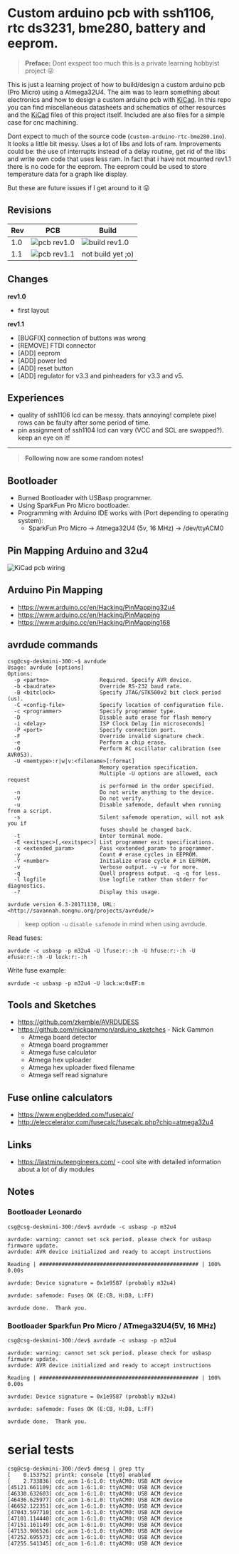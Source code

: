 # Custom arduino pcb with ssh1106, rtc ds3231, bme280, battery and eeprom.

> **Preface:** Dont exspect too much this is a private learning hobbyist project 😜

This is just a learning project of how to build/design a custom arduino pcb (Pro Micro) using a Atmega32U4.
The aim was to learn something about electronics and how to design a custom arduino pcb with [KiCad](https://kicad-pcb.org/).
In this repo you can find miscellaneous datasheets and schematics of other resources and the [KiCad](https://kicad-pcb.org/) files of this project itself. Included are also files for a simple case for cnc machining.

Dont expect to much of the source code (```custom-arduino-rtc-bme280.ino```). It looks a little bit messy. Uses a lot of libs and lots of ram. Improvements could be: the use of interrupts instead of a delay routine, get rid of the libs and write own code that uses less ram. In fact that i have not mounted rev1.1 there is no code for the eeprom. The eeprom could be used to store temperature data for a graph like display.

But these are future issues if I get around to it 😜

## Revisions

Rev | PCB                                          | Build
--- |----------------------------------------------| ---
1.0 | ![pcb rev1.0](doc/custom-arduino-rev1.0.jpg) | ![build rev1.0](doc/custom-arduino-rev1.0-build.jpg)
1.1 | ![pcb rev1.1](doc/custom-arduino-rev1.1.jpg) | not build yet ;o)

## Changes

**rev1.0**
* first layout

**rev1.1**
* [BUGFIX] connection of buttons was wrong
* [REMOVE] FTDI connector
* [ADD] eeprom
* [ADD] power led
* [ADD] reset button
* [ADD] regulator for v3.3 and pinheaders for v3.3 and v5.

## Experiences

* quality of ssh1106 lcd can be messy. thats annoying! complete pixel rows can be faulty after some period of time. 
* pin assignment of ssh1104 lcd can vary (VCC and SCL are swapped?). keep an eye on it!

---

> **Following now are some random notes!**

## Bootloader

* Burned Bootloader with USBasp programmer.
* Using SparkFun Pro Micro bootloader.
* Programming with Arduino IDE works with (Port depending to operating system):
  * SparkFun Pro Micro -> Atmega32U4 (5v, 16 MHz) -> /dev/ttyACM0

## Pin Mapping Arduino and 32u4

![KiCad pcb wiring](images/atmel-atmega32u4-pinout-diagram.png)

## Arduino Pin Mapping

* https://www.arduino.cc/en/Hacking/PinMapping32u4
* https://www.arduino.cc/en/Hacking/PinMapping
* https://www.arduino.cc/en/Hacking/PinMapping168

## avrdude commands

```shell script
csg@csg-deskmini-300:~$ avrdude 
Usage: avrdude [options]
Options:
  -p <partno>                Required. Specify AVR device.
  -b <baudrate>              Override RS-232 baud rate.
  -B <bitclock>              Specify JTAG/STK500v2 bit clock period (us).
  -C <config-file>           Specify location of configuration file.
  -c <programmer>            Specify programmer type.
  -D                         Disable auto erase for flash memory
  -i <delay>                 ISP Clock Delay [in microseconds]
  -P <port>                  Specify connection port.
  -F                         Override invalid signature check.
  -e                         Perform a chip erase.
  -O                         Perform RC oscillator calibration (see AVR053). 
  -U <memtype>:r|w|v:<filename>[:format]
                             Memory operation specification.
                             Multiple -U options are allowed, each request
                             is performed in the order specified.
  -n                         Do not write anything to the device.
  -V                         Do not verify.
  -u                         Disable safemode, default when running from a script.
  -s                         Silent safemode operation, will not ask you if
                             fuses should be changed back.
  -t                         Enter terminal mode.
  -E <exitspec>[,<exitspec>] List programmer exit specifications.
  -x <extended_param>        Pass <extended_param> to programmer.
  -y                         Count # erase cycles in EEPROM.
  -Y <number>                Initialize erase cycle # in EEPROM.
  -v                         Verbose output. -v -v for more.
  -q                         Quell progress output. -q -q for less.
  -l logfile                 Use logfile rather than stderr for diagnostics.
  -?                         Display this usage.

avrdude version 6.3-20171130, URL: <http://savannah.nongnu.org/projects/avrdude/>
```
 > keep option ```-u``` ```disable safemode``` in mind when using avrdude.

Read fuses:

```avrdude -c usbasp -p m32u4 -U lfuse:r:-:h -U hfuse:r:-:h -U efuse:r:-:h -U lock:r:-:h```

Write fuse example: 

```avrdude -c usbasp -p m32u4 -U lock:w:0xEF:m```

## Tools and Sketches

* https://github.com/zkemble/AVRDUDESS
* https://github.com/nickgammon/arduino_sketches - Nick Gammon
  * Atmega board detector
  * Atmega board programmer
  * Atmega fuse calculator
  * Atmega hex uploader
  * Atmega hex uploader fixed filename
  * Atmega self read signature

## Fuse online calculators

* https://www.engbedded.com/fusecalc/
* http://eleccelerator.com/fusecalc/fusecalc.php?chip=atmega32u4

## Links

* https://lastminuteengineers.com/ - cool site with detailed information about a lot of diy modules

## Notes

### Bootloader Leonardo

```shell script
csg@csg-deskmini-300:/dev$ avrdude -c usbasp -p m32u4 

avrdude: warning: cannot set sck period. please check for usbasp firmware update.
avrdude: AVR device initialized and ready to accept instructions

Reading | ################################################## | 100% 0.00s

avrdude: Device signature = 0x1e9587 (probably m32u4)

avrdude: safemode: Fuses OK (E:CB, H:D8, L:FF)

avrdude done.  Thank you.
```

### Bootloader Sparkfun Pro Micro / ATmega32U4(5V, 16 MHz)

```shell script
csg@csg-deskmini-300:/dev$ avrdude -c usbasp -p m32u4 

avrdude: warning: cannot set sck period. please check for usbasp firmware update.
avrdude: AVR device initialized and ready to accept instructions

Reading | ################################################## | 100% 0.00s

avrdude: Device signature = 0x1e9587 (probably m32u4)

avrdude: safemode: Fuses OK (E:CB, H:D8, L:FF)

avrdude done.  Thank you.
```

# serial tests

```shell script
csg@csg-deskmini-300:/dev$ dmesg | grep tty
[    0.153752] printk: console [tty0] enabled
[    2.733836] cdc_acm 1-6:1.0: ttyACM0: USB ACM device
[45121.661109] cdc_acm 1-6:1.0: ttyACM0: USB ACM device
[46330.632603] cdc_acm 1-6:1.0: ttyACM0: USB ACM device
[46436.625977] cdc_acm 1-6:1.0: ttyACM0: USB ACM device
[46652.122351] cdc_acm 1-6:1.0: ttyACM0: USB ACM device
[47043.597710] cdc_acm 1-6:1.0: ttyACM0: USB ACM device
[47101.114440] cdc_acm 1-6:1.0: ttyACM0: USB ACM device
[47151.161149] cdc_acm 1-6:1.0: ttyACM0: USB ACM device
[47153.986526] cdc_acm 1-6:1.0: ttyACM0: USB ACM device
[47252.695573] cdc_acm 1-6:1.0: ttyACM0: USB ACM device
[47255.541345] cdc_acm 1-6:1.0: ttyACM0: USB ACM device
```
